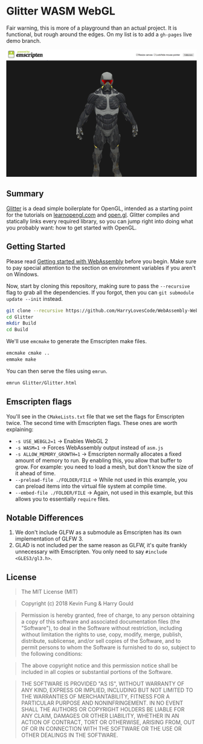 # Glitter WASM WebGL

Fair warning, this is more of a playground than an actual project. It is functional, but rough around the edges. On my list is to add a `gh-pages` live demo branch.

![Screenshot](./Screenshot.png)

## Summary
[Glitter](http://polytonic.github.io/Glitter/) is a dead simple boilerplate for OpenGL, intended as a starting point for the tutorials on [learnopengl.com](http://www.learnopengl.com) and [open.gl](https://open.gl). Glitter compiles and statically links every required library, so you can jump right into doing what you probably want: how to get started with OpenGL.

## Getting Started

Please read [Getting started with WebAssembly](https://webassembly.org/getting-started/developers-guide/) before you begin. Make sure to pay special attention to the section on environment variables if you aren't on Windows.

Now, start by cloning this repository, making sure to pass the `--recursive` flag to grab all the dependencies. If you forgot, then you can `git submodule update --init` instead.

```bash
git clone --recursive https://github.com/HarryLovesCode/WebAssembly-WebGL-Glitter
cd Glitter
mkdir Build
cd Build
```

We'll use `emcmake` to generate the Emscripten make files.

```bash
emcmake cmake ..
emmake make
```

You can then serve the files using `emrun`.

```bash
emrun Glitter/Glitter.html
```

## Emscripten flags

You'll see in the `CMakeLists.txt` file that we set the flags for Emscripten twice. The second time with Emscripten flags. These ones are worth explaining:

- `-s USE_WEBGL2=1` &rarr; Enables WebGL 2
- `-s WASM=1` &rarr; Forces WebAssembly output instead of `asm.js`
- `-s ALLOW_MEMORY_GROWTH=1` &rarr; Emscripten normally allocates a fixed amount of memory to run. By enabling this, you allow that buffer to grow. For example: you need to load a mesh, but don't know the size of it ahead of time.
- `--preload-file ./FOLDER/FILE` &rarr; While not used in this example, you can preload items into the virtual file system at compile time.
- `--embed-file ./FOLDER/FILE` &rarr; Again, not used in this example, but this allows you to essentially `require` files.

## Notable Differences

1. We don't include GLFW as a submodule as Emscripten has its own implementation of GLFW 3.
2. GLAD is not included per the same reason as GLFW, it's quite frankly unnecessary with Emscripten. You only need to say `#include <GLES3/gl3.h>`.

## License

>The MIT License (MIT)

>Copyright (c) 2018 Kevin Fung & Harry Gould

>Permission is hereby granted, free of charge, to any person obtaining a copy of this software and associated documentation files (the "Software"), to deal in the Software without restriction, including without limitation the rights to use, copy, modify, merge, publish, distribute, sublicense, and/or sell copies of the Software, and to permit persons to whom the Software is furnished to do so, subject to the following conditions:

>The above copyright notice and this permission notice shall be included in all copies or substantial portions of the Software.

>THE SOFTWARE IS PROVIDED "AS IS", WITHOUT WARRANTY OF ANY KIND, EXPRESS OR IMPLIED, INCLUDING BUT NOT LIMITED TO THE WARRANTIES OF MERCHANTABILITY, FITNESS FOR A PARTICULAR PURPOSE AND NONINFRINGEMENT. IN NO EVENT SHALL THE AUTHORS OR COPYRIGHT HOLDERS BE LIABLE FOR ANY CLAIM, DAMAGES OR OTHER LIABILITY, WHETHER IN AN ACTION OF CONTRACT, TORT OR OTHERWISE, ARISING FROM, OUT OF OR IN CONNECTION WITH THE SOFTWARE OR THE USE OR OTHER DEALINGS IN THE SOFTWARE.
